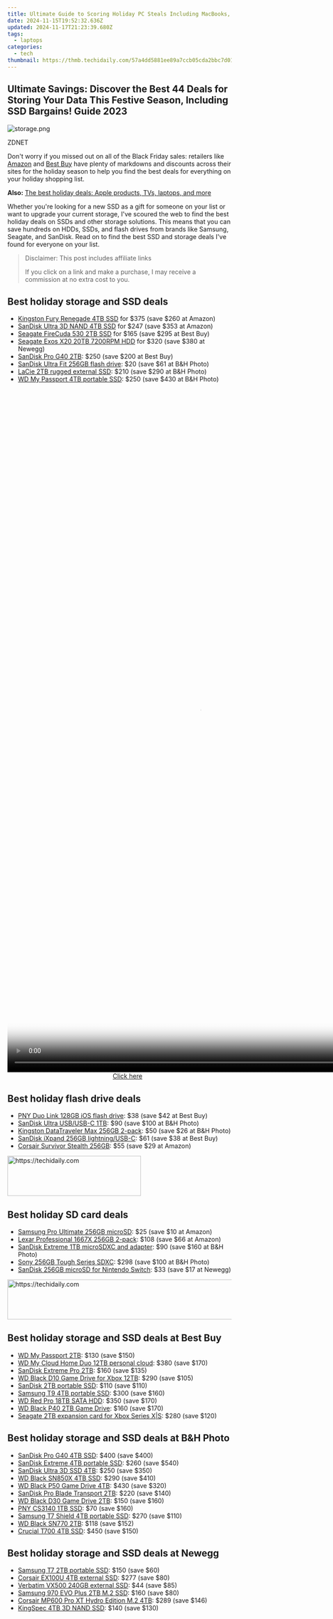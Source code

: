 ```yaml
---
title: Ultimate Guide to Scoring Holiday PC Steals Including MacBooks, Dell & HP - Shop Smart This Festive Season!
date: 2024-11-15T19:52:32.636Z
updated: 2024-11-17T21:23:39.680Z
tags:
  - laptops
categories:
  - tech
thumbnail: https://thmb.techidaily.com/57a4dd5881ee89a7ccb05cda2bbc7d01f9c197463ce070f6b273e0abf69dbbe5.jpg
---
```


## Ultimate Savings: Discover the Best 44 Deals for Storing Your Data This Festive Season, Including SSD Bargains!  Guide 2023

![storage.png](https://www.zdnet.com/a/img/resize/dcec9a564d80074aefe5d094991acde820b57be2/2023/10/23/aab7e2ef-1bf4-40cd-b443-2d993ddeb038/storage.png?auto=webp&width=1280)

ZDNET

Don't worry if you missed out on all of the Black Friday sales: retailers like [Amazon](https://buy.geni.us/Proxy.ashx?TSID=368250&GR%5FURL=https%3A%2F%2Fwww.amazon.com%2F%3Ftag%3Dzd-buy-button-20%26ascsubtag%3D%5F%5FCOM%5FCLICK%5FID%5F%5F%7C8b374681-1263-4883-912d-10353e26bc7d%7Cdtp&dtb=1) and [Best Buy](https://shop-links.co/link/?url=http%3A%2F%2Fbestbuy.com&publisher_slug=itechdaily19598&exclusive=1) have plenty of markdowns and discounts across their sites for the holiday season to help you find the best deals for everything on your holiday shopping list. 

**Also:** [The best holiday deals: Apple products, TVs, laptops, and more](https://www.zdnet.com/article/best-holiday-deals-2023/)

Whether you're looking for a new SSD as a gift for someone on your list or want to upgrade your current storage, I've scoured the web to find the best holiday deals on SSDs and other storage solutions. This means that you can save hundreds on HDDs, SSDs, and flash drives from brands like Samsung, Seagate, and SanDisk. Read on to find the best SSD and storage deals I've found for everyone on your list.

>  Disclaimer: This post includes affiliate links
>
>  If you click on a link and make a purchase, I may receive a commission at no extra cost to you.
>

## Best holiday storage and SSD deals

* [Kingston Fury Renegade 4TB SSD](https://buy.geni.us/Proxy.ashx?TSID=368250&GR%5FURL=https%3A%2F%2Fwww.amazon.com%2FKingston-Renegade-Internal-SFYRDK-4000G%2Fdp%2FB0BJL8DWW3%3Ftag%3Dzd-buy-button-20%26ascsubtag%3D%5F%5FCOM%5FCLICK%5FID%5F%5F%7C8b374681-1263-4883-912d-10353e26bc7d%7Cdtp&dtb=1) for $375 (save $260 at Amazon)
* [SanDisk Ultra 3D NAND 4TB SSD](https://buy.geni.us/Proxy.ashx?TSID=368250&GR%5FURL=https%3A%2F%2Fwww.amazon.com%2FSanDisk-Ultra-NAND-Internal-SDSSDH3-4T00-G25%2Fdp%2FB07W1SYTTT%3Ftag%3Dzd-buy-button-20%26ascsubtag%3D%5F%5FCOM%5FCLICK%5FID%5F%5F%7C8b374681-1263-4883-912d-10353e26bc7d%7Cdtp&dtb=1) for $247 (save $353 at Amazon)
* [Seagate FireCuda 530 2TB SSD](https://shop-links.co/link/?url=https%3A%2F%2Fwww.bestbuy.com%2Fsite%2Fseagate-firecuda-530-2tb-internal-ssd-pcie-gen-4-x4-nvme-with-heatsink-for-ps5%2F6474699.p%3FskuId%3D6474699&publisher_slug=itechdaily19598&exclusive=1) for $165 (save $295 at Best Buy)
* [Seagate Exos X20 20TB 7200RPM HDD](https://shop-links.co/link/?exclusive=1&publisher_slug=itechdaily19598&url=https%3A%2F%2Fclick.linksynergy.com%2Fdeeplink%3Fid%3DIokOf8qagZo%26mid%3D44583%26u1%3Dzd-%255F%255FCOM%255FCLICK%255FID%255F%255F-dtp%26murl%3Dhttps%253A%252F%252Fwww.newegg.com%252Fseagate-exos-x20-st20000nm007d-20tb%252Fp%252FN82E16822185011%253FItem%253DN82E16822185011) for $320 (save $380 at Newegg)
* [SanDisk Pro G40 2TB](https://shop-links.co/link/?url=https%3A%2F%2Fwww.bestbuy.com%2Fsite%2Fsandisk-professional-pro-g40-ssd-2tb-external-thunderbolt-3-and-usb-c-nvme-portable-ssd-black%2F6530654.p%3FskuId%3D6530654&publisher_slug=itechdaily19598&exclusive=1): $250 (save $200 at Best Buy)
* [SanDisk Ultra Fit 256GB flash drive](https://affportal.bhphoto.com/dl/redventures/?s=zd-%5F%5FCOM%5FCLICK%5FID%5F%5F-dtp&u=https%3A%2F%2Fwww.bhphotovideo.com%2Fc%2Fproduct%2F1384375-REG%2Fsandisk%5Fsdcz430%5F256g%5Fa46%5Fultra%5Ffit%5Fusb%5F3%5F1.html): $20 (save $61 at B&H Photo)
* [LaCie 2TB rugged external SSD](https://affportal.bhphoto.com/dl/redventures/?s=zd-%5F%5FCOM%5FCLICK%5FID%5F%5F-dtp&u=https%3A%2F%2Fwww.bhphotovideo.com%2Fc%2Fproduct%2F1503994-REG%2Flacie%5Fsthr2000800%5F2tb%5Frugged%5Fssd%5Fusb%5Fc.html): $210 (save $290 at B&H Photo)
* [WD My Passport 4TB portable SSD](https://affportal.bhphoto.com/dl/redventures/?s=zd-%5F%5FCOM%5FCLICK%5FID%5F%5F-dtp&u=https%3A%2F%2Fwww.bhphotovideo.com%2Fc%2Fproduct%2F1624288-REG%2Fwd%5Fwdbagf0040bgy%5Fwesn%5F4tb%5Fmy%5Fpassport%5Fssd.html): $250 (save $430 at B&H Photo)

<!-- affiliate ads begin -->
<span id="1424528">
					<video width="864" height="1536" style="cursor:pointer"
           poster="//a.impactradius-go.com/display-clicktoplayimage/1424528.png"
           onclick="if(!this.playClicked){this.play();this.setAttribute('controls',true);this.playClicked=true;}">
	   <source src="//a.impactradius-go.com/display-ad/16446-1424528">
	   <img src="//a.impactradius-go.com/display-clicktoplayimage/1424528.png" style="border: none; height: 100%; width: 100%; object-fit: contain">
	</video>
	<div style="width:540px;text-align:center"><a href="javascript:window.open(decodeURIComponent('https%3A%2F%2Flaganoo.pxf.io%2Fc%2F5597632%2F1424528%2F16446'), '_blank');void(0);">Click here</a></div>
</span>
<img height="0" width="0" src="https://imp.pxf.io/i/5597632/1424528/16446" style="position:absolute;visibility:hidden;" border="0" />
<!-- affiliate ads end -->

## Best holiday flash drive deals

* [PNY Duo Link 128GB iOS flash drive](https://shop-links.co/link/?url=https%3A%2F%2Fwww.bestbuy.com%2Fsite%2Fpny-duo-link-128gb-usb-3-0-otg-flash-drive-for-ios-devices-and-computers-gray%2F6033400.p%3FskuId%3D6033400&publisher_slug=itechdaily19598&exclusive=1): $38 (save $42 at Best Buy)
* [SanDisk Ultra USB/USB-C 1TB](https://affportal.bhphoto.com/dl/redventures/?s=zd-%5F%5FCOM%5FCLICK%5FID%5F%5F-dtp&u=https%3A%2F%2Fwww.bhphotovideo.com%2Fc%2Fproduct%2F1547787-REG%2Fsandisk%5Fsdddc4%5F1t00%5Fa46%5Fultra%5Fdual%5Fdrive%5Fluxe.html): $90 (save $100 at B&H Photo)
* [Kingston DataTraveler Max 256GB 2-pack](https://affportal.bhphoto.com/dl/redventures/?s=zd-%5F%5FCOM%5FCLICK%5FID%5F%5F-dtp&u=https%3A%2F%2Fwww.bhphotovideo.com%2Fc%2Fproduct%2F1720837-REG%2Fkingston%5F256gb%5Fdatatraveler%5Fmax%5Fusb.html): $50 (save $26 at B&H Photo)
* [SanDisk iXpand 256GB lightning/USB-C](https://shop-links.co/link/?url=https%3A%2F%2Fwww.bestbuy.com%2Fsite%2Fsandisk-256gb-ixpand-phone-drive-luxe-for-iphone-lightning-and-type-c-devices-black%2F6459403.p%3FskuId%3D6459403&publisher_slug=itechdaily19598&exclusive=1): $61 (save $38 at Best Buy)
* [Corsair Survivor Stealth 256GB](https://buy.geni.us/Proxy.ashx?TSID=368250&GR%5FURL=https%3A%2F%2Fwww.amazon.com%2FCorsair-Flash-Survivor-Stealth-256GB%2Fdp%2FB00YHL1RJG%3Ftag%3Dzd-buy-button-20%26ascsubtag%3D%5F%5FCOM%5FCLICK%5FID%5F%5F%7C8b374681-1263-4883-912d-10353e26bc7d%7Cdtp&dtb=1): $55 (save $29 at Amazon)

<!-- affiliate ads begin -->
<a href="https://aligracehair.sjv.io/c/5597632/1880927/19272" target="_top" id="1880927">
  <img src="//a.impactradius-go.com/display-ad/19272-1880927" border="0" alt="https://techidaily.com" width="300" height="90"/>
</a>
<img height="0" width="0" src="https://aligracehair.sjv.io/i/5597632/1880927/19272" style="position:absolute;visibility:hidden;" border="0" />
<!-- affiliate ads end -->

## Best holiday SD card deals

* [Samsung Pro Ultimate 256GB microSD](https://buy.geni.us/Proxy.ashx?TSID=368250&GR%5FURL=https%3A%2F%2Fwww.amazon.com%2FSAMSUNG-Ultimate-microSDXC-MB-MY256SA-AM%2Fdp%2FB0CF82B8NN%3Ftag%3Dzd-buy-button-20%26ascsubtag%3D%5F%5FCOM%5FCLICK%5FID%5F%5F%7C8b374681-1263-4883-912d-10353e26bc7d%7Cdtp&dtb=1): $25 (save $10 at Amazon)
* [Lexar Professional 1667X 256GB 2-pack](https://buy.geni.us/Proxy.ashx?TSID=368250&GR%5FURL=https%3A%2F%2Fwww.amazon.com%2FLexar-Professional-Photographer-Videographer-LSD1667256G-B2NNU%2Fdp%2FB09NP78Q1Z%3Ftag%3Dzd-buy-button-20%26ascsubtag%3D%5F%5FCOM%5FCLICK%5FID%5F%5F%7C8b374681-1263-4883-912d-10353e26bc7d%7Cdtp&dtb=1): $108 (save $66 at Amazon)
* [SanDisk Extreme 1TB microSDXC and adapter](https://affportal.bhphoto.com/dl/redventures/?s=zd-%5F%5FCOM%5FCLICK%5FID%5F%5F-dtp&u=https%3A%2F%2Fwww.bhphotovideo.com%2Fc%2Fproduct%2F1692704-REG%2Fsandisk%5Fsdsqxav%5F1t00%5Fan6ma%5F1tb%5Fextreme%5Fuhs%5Fi%5Fmicrosd.html): $90 (save $160 at B&H Photo)
* [Sony 256GB Tough Series SDXC](https://affportal.bhphoto.com/dl/redventures/?s=zd-%5F%5FCOM%5FCLICK%5FID%5F%5F-dtp&u=https%3A%2F%2Fwww.bhphotovideo.com%2Fc%2Fproduct%2F1736000-REG%2Fsony%5Fsfg256t%5Ft1%5F256gb%5Fsf%5Fg%5Ftough%5Fseries.html): $298 (save $100 at B&H Photo)
* [SanDisk 256GB microSD for Nintendo Switch](https://shop-links.co/link/?exclusive=1&publisher_slug=itechdaily19598&url=https%3A%2F%2Fclick.linksynergy.com%2Fdeeplink%3Fid%3DIokOf8qagZo%26mid%3D44583%26u1%3Dzd-%255F%255FCOM%255FCLICK%255FID%255F%255F-dtp%26murl%3Dhttps%253A%252F%252Fwww.newegg.com%252Fsandisk-256gb-microsdxc%252Fp%252FN82E16820173622): $33 (save $17 at Newegg)

<!-- affiliate ads begin -->
<a href="https://aligracehair.sjv.io/c/5597632/1975807/19272" target="_top" id="1975807">
  <img src="//a.impactradius-go.com/display-ad/19272-1975807" border="0" alt="https://techidaily.com" width="728" height="90"/>
</a>
<img height="0" width="0" src="https://aligracehair.sjv.io/i/5597632/1975807/19272" style="position:absolute;visibility:hidden;" border="0" />
<!-- affiliate ads end -->

## Best holiday storage and SSD deals at Best Buy

* [WD My Passport 2TB](https://shop-links.co/link/?url=https%3A%2F%2Fwww.bestbuy.com%2Fsite%2Fwd-my-passport-2tb-external-usb-type-c-portable-ssd-space-gray%2F6427611.p%3FskuId%3D6427611&publisher_slug=itechdaily19598&exclusive=1): $130 (save $150)
* [WD My Cloud Home Duo 12TB personal cloud](https://shop-links.co/link/?url=https%3A%2F%2Fwww.bestbuy.com%2Fsite%2Fwd-my-cloud-home-duo-2-bay-12tb-personal-cloud-white%2F5990205.p%3FskuId%3D5990205&publisher_slug=itechdaily19598&exclusive=1): $380 (save $170)
* [SanDisk Extreme Pro 2TB](https://shop-links.co/link/?url=https%3A%2F%2Fwww.bestbuy.com%2Fsite%2Fsandisk-extreme-pro-portable-2tb-external-usb-c-nvme-ssd-black%2F6427554.p%3FskuId%3D6427554&publisher_slug=itechdaily19598&exclusive=1): $160 (save $135)
* [WD Black D10 Game Drive for Xbox 12TB](https://shop-links.co/link/?url=https%3A%2F%2Fwww.bestbuy.com%2Fsite%2Fwd-black-d10-game-drive-for-xbox-12tb-external-usb-3-2-gen-1-portable-hard-drive-black%2F6364270.p%3FskuId%3D6364270&publisher_slug=itechdaily19598&exclusive=1): $290 (save $105)
* [SanDisk 2TB portable SSD](https://shop-links.co/link/?url=https%3A%2F%2Fwww.bestbuy.com%2Fsite%2Fsandisk-2tb-external-usb-3-2-gen-2-type-c-portable-ssd-black%2F6540753.p%3FskuId%3D6540753&publisher_slug=itechdaily19598&exclusive=1): $110 (save $110)
* [Samsung T9 4TB portable SSD](https://shop-links.co/link/?url=https%3A%2F%2Fwww.bestbuy.com%2Fsite%2Fsamsung-t9-portable-ssd-4tb-up-to-2000mb-s-usb-3-2-gen2-black%2F6559268.p%3FskuId%3D6559268&publisher_slug=itechdaily19598&exclusive=1): $300 (save $160)
* [WD Red Pro 18TB SATA HDD](https://shop-links.co/link/?url=https%3A%2F%2Fwww.bestbuy.com%2Fsite%2Fwd-red-pro-18tb-internal-sata-nas-hard-drive-for-desktops%2F6523108.p%3FskuId%3D6523108&publisher_slug=itechdaily19598&exclusive=1): $350 (save $170)
* [WD Black P40 2TB Game Drive](https://shop-links.co/link/?url=https%3A%2F%2Fwww.bestbuy.com%2Fsite%2Fwd-black-p40-game-drive-for-pc-ps4-ps5-and-xbox-2tb-external-usb-3-2-gen-2x2-portable-ssd-black%2F6512127.p%3FskuId%3D6512127&publisher_slug=itechdaily19598&exclusive=1): $160 (save $170)
* [Seagate 2TB expansion card for Xbox Series X|S](https://shop-links.co/link/?url=https%3A%2F%2Fwww.bestbuy.com%2Fsite%2Fseagate-2tb-storage-expansion-card-for-xbox-series-xs-internal-nvme-ssd-black%2F6477864.p%3FskuId%3D6477864&publisher_slug=itechdaily19598&exclusive=1): $280 (save $120)

## Best holiday storage and SSD deals at B&H Photo

* [SanDisk Pro G40 4TB SSD](https://affportal.bhphoto.com/dl/redventures/?s=zd-%5F%5FCOM%5FCLICK%5FID%5F%5F-dtp&u=https%3A%2F%2Fwww.bhphotovideo.com%2Fc%2Fproduct%2F1760344-REG%2Fsandisk%5Fprofessional%5Fsdps31h%5F004t%5Fgbcnd%5F2tb%5Fpro%5Fg40%5Fusb%5Fc%5Fthunderbolt.html): $400 (save $400)
* [SanDisk Extreme 4TB portable SSD](https://affportal.bhphoto.com/dl/redventures/?s=zd-%5F%5FCOM%5FCLICK%5FID%5F%5F-dtp&u=https%3A%2F%2Fwww.bhphotovideo.com%2Fc%2Fproduct%2F1595433-REG%2Fsandisk%5Fsdssde61%5F4t00%5Fg25%5F4tb%5Fextreme%5Fportable%5Fssd.html): $260 (save $540)
* [SanDisk Ultra 3D SSD 4TB](https://affportal.bhphoto.com/dl/redventures/?s=zd-%5F%5FCOM%5FCLICK%5FID%5F%5F-dtp&u=https%3A%2F%2Fwww.bhphotovideo.com%2Fc%2Fproduct%2F1487005-REG%2Fsandisk%5Fsdssdh3%5F4t00%5Fg25%5Fultra%5F3d%5F4tb%5Fssd.html): $250 (save $350)
* [WD Black SN850X 4TB SSD](https://affportal.bhphoto.com/dl/redventures/?s=zd-%5F%5FCOM%5FCLICK%5FID%5F%5F-dtp&u=https%3A%2F%2Fwww.bhphotovideo.com%2Fc%2Fproduct%2F1721471-REG%2Fwd%5Fwdbb9g0040bnc%5Fwrsn%5F4tb%5Fwd%5Fblack%5Fsn850x%5Fgaming.html): $290 (save $410)
* [WD Black P50 Game Drive 4TB](https://affportal.bhphoto.com/dl/redventures/?s=zd-%5F%5FCOM%5FCLICK%5FID%5F%5F-dtp&u=https%3A%2F%2Fwww.bhphotovideo.com%2Fc%2Fproduct%2F1624287-REG%2Fwd%5Fwdba3s0040bbk%5Fwesn%5F4tb%5Fwd%5Fblack%5Fp50%5Fgame.html): $430 (save $320)
* [SanDisk Pro Blade Transport 2TB](https://affportal.bhphoto.com/dl/redventures/?s=zd-%5F%5FCOM%5FCLICK%5FID%5F%5F-dtp&u=https%3A%2F%2Fwww.bhphotovideo.com%2Fc%2Fproduct%2F1704145-REG%2Fsandisk%5Fprofessional%5Fsdpm2nb%5F002t%5Fgband%5F2tb%5Fpro%5Fblade%5Ftransport.html): $220 (save $140)
* [WD Black D30 Game Drive 2TB](https://affportal.bhphoto.com/dl/redventures/?s=zd-%5F%5FCOM%5FCLICK%5FID%5F%5F-dtp&u=https%3A%2F%2Fwww.bhphotovideo.com%2Fc%2Fproduct%2F1640854-REG%2Fwd%5Fwdbatl0020bbk%5Fwesn%5F2tb%5Fwd%5Fblack%5Fd30%5Fgame.html): $150 (save $160)
* [PNY CS3140 1TB SSD](https://affportal.bhphoto.com/dl/redventures/?s=zd-%5F%5FCOM%5FCLICK%5FID%5F%5F-dtp&u=https%3A%2F%2Fwww.bhphotovideo.com%2Fc%2Fproduct%2F1634775-REG%2Fpny%5Ftechnologies%5Fm280cs3140hs%5F1tb%5Frb%5F1tb%5Fcs3140%5Fm%5F2%5Fnvme.html): $70 (save $160)
* [Samsung T7 Shield 4TB portable SSD](https://affportal.bhphoto.com/dl/redventures/?s=zd-%5F%5FCOM%5FCLICK%5FID%5F%5F-dtp&u=https%3A%2F%2Fwww.bhphotovideo.com%2Fc%2Fproduct%2F1742972-REG%2Fsamsung%5Fmu%5Fpe4t0s%5Fam%5F4tb%5Ft7%5Fshield%5Fportable.html): $270 (save $110)
* [WD Black SN770 2TB](https://affportal.bhphoto.com/dl/redventures/?s=zd-%5F%5FCOM%5FCLICK%5FID%5F%5F-dtp&u=https%3A%2F%2Fwww.bhphotovideo.com%2Fc%2Fproduct%2F1702060-REG%2Fwd%5Fwdbbdl0020bnc%5Fwrsn%5F2tb%5Fwd%5Fblack%5Fsn770%5Fnvme.html): $118 (save $152)
* [Crucial T700 4TB SSD](https://affportal.bhphoto.com/dl/redventures/?s=zd-%5F%5FCOM%5FCLICK%5FID%5F%5F-dtp&u=https%3A%2F%2Fwww.bhphotovideo.com%2Fc%2Fproduct%2F1766243-REG%2Fcrucial%5Fct4000t700ssd3%5Ft700%5Fgen5%5Fnvme%5Fm%5F2.html): $450 (save $150)

## Best holiday storage and SSD deals at Newegg

* [Samsung T7 2TB portable SSD](https://shop-links.co/link/?exclusive=1&publisher_slug=itechdaily19598&url=https%3A%2F%2Fclick.linksynergy.com%2Fdeeplink%3Fid%3DIokOf8qagZo%26mid%3D44583%26u1%3Dzd-%255F%255FCOM%255FCLICK%255FID%255F%255F-dtp%26murl%3Dhttps%253A%252F%252Fwww.newegg.com%252Fsamsung-t7-2tb%252Fp%252FN82E16820147762): $150 (save $60)
* [Corsair EX100U 4TB external SSD](https://shop-links.co/link/?exclusive=1&publisher_slug=itechdaily19598&url=https%3A%2F%2Fclick.linksynergy.com%2Fdeeplink%3Fid%3DIokOf8qagZo%26mid%3D44583%26u1%3Dzd-%255F%255FCOM%255FCLICK%255FID%255F%255F-dtp%26murl%3Dhttps%253A%252F%252Fwww.newegg.com%252Fcorsair-ex100u-4tb%252Fp%252FN82E16820236930): $277 (save $80)
* [Verbatim VX500 240GB external SSD](https://shop-links.co/link/?exclusive=1&publisher_slug=itechdaily19598&url=https%3A%2F%2Fclick.linksynergy.com%2Fdeeplink%3Fid%3DIokOf8qagZo%26mid%3D44583%26u1%3Dzd-%255F%255FCOM%255FCLICK%255FID%255F%255F-dtp%26murl%3Dhttps%253A%252F%252Fwww.newegg.com%252Fverbatim-vx500-240gb%252Fp%252F1Z4-000K-00038): $44 (save $85)
* [Samsung 970 EVO Plus 2TB M.2 SSD](https://shop-links.co/link/?exclusive=1&publisher_slug=itechdaily19598&url=https%3A%2F%2Fclick.linksynergy.com%2Fdeeplink%3Fid%3DIokOf8qagZo%26mid%3D44583%26u1%3Dzd-%255F%255FCOM%255FCLICK%255FID%255F%255F-dtp%26murl%3Dhttps%253A%252F%252Fwww.newegg.com%252Fsamsung-970-evo-plus-2tb%252Fp%252FN82E16820147744): $160 (save $80)
* [Corsair MP600 Pro XT Hydro Edition M.2 4TB](https://shop-links.co/link/?exclusive=1&publisher_slug=itechdaily19598&url=https%3A%2F%2Fclick.linksynergy.com%2Fdeeplink%3Fid%3DIokOf8qagZo%26mid%3D44583%26u1%3Dzd-%255F%255FCOM%255FCLICK%255FID%255F%255F-dtp%26murl%3Dhttps%253A%252F%252Fwww.newegg.com%252Fcorsair-4tb-mp600-pro-xt-hydro-x-edition%252Fp%252FN82E16820236814): $289 (save $146)
* [KingSpec 4TB 3D NAND SSD](https://shop-links.co/link/?exclusive=1&publisher_slug=itechdaily19598&url=https%3A%2F%2Fclick.linksynergy.com%2Fdeeplink%3Fid%3DIokOf8qagZo%26mid%3D44583%26u1%3Dzd-%255F%255FCOM%255FCLICK%255FID%255F%255F-dtp%26murl%3Dhttps%253A%252F%252Fwww.newegg.com%252Fkingspec-4tb-2-5-sata%252Fp%252F0D9-000D-00159): $140 (save $130)

<!-- affiliate ads begin -->
<span id="1531879">
					<video width="864" height="1536" style="cursor:pointer"
           poster="//a.impactradius-go.com/display-clicktoplayimage/1531879.png"
           onclick="if(!this.playClicked){this.play();this.setAttribute('controls',true);this.playClicked=true;}">
	   <source src="//a.impactradius-go.com/display-ad/16446-1531879">
	   <img src="//a.impactradius-go.com/display-clicktoplayimage/1531879.png" style="border: none; height: 100%; width: 100%; object-fit: contain">
	</video>
	<div style="width:540px;text-align:center"><a href="javascript:window.open(decodeURIComponent('https%3A%2F%2Flaganoo.pxf.io%2Fc%2F5597632%2F1531879%2F16446'), '_blank');void(0);">Click here</a></div>
</span>
<img height="0" width="0" src="https://imp.pxf.io/i/5597632/1531879/16446" style="position:absolute;visibility:hidden;" border="0" />
<!-- affiliate ads end -->

## How did we choose these holiday deals?

ZDNET only writes about deals we want to buy -- devices and products we desire, need, or would recommend. Our experts looked for deals that were at least 20% off (or are hardly ever on sale), using established price comparison tools and trackers to determine whether the deal is actually on sale and how frequently it drops. 

We also looked over customer reviews to find out what matters to real people who already own and use the deals we're recommending. Our recommendations may also be based on our own testing -- in addition to extensive research and comparison shopping. The goal is to deliver the most accurate advice to help you shop smarter. 

## What is the best SSD?

My pick for the [best SSD](https://www.zdnet.com/article/best-ssd/) is the WD My Passport for its affordability, even at higher capacities, 256-bit AES encryption, compatibility with both Windows and macOS devices, and variety of capacities. It also features a drop and shock resistant chassis to help prevent data loss and corruption due to accidents. You can even set up a password to access the drive itself or specific folders and files to help prevent unauthorized use of your SSD. 

## What are the best holiday deals right now?

ZDNET's experts have been searching for holiday deals across sites like Amazon, Best Buy, Walmart, and more. Here are the top deals by category we've found so far.

* [Best holiday deals overall](https://www.zdnet.com/article/best-black-friday-and-cyber-monday-deals-still-available/)
* [Best holiday deals under $25](https://www.zdnet.com/home-and-office/best-black-friday-and-cyber-monday-deals-under-25-still-available/)
* [Best holiday deals under $100](https://www.zdnet.com/home-and-office/best-black-friday-and-cyber-monday-deals-under-100-still-available/)
* [Best holiday phone deals](https://www.zdnet.com/article/best-black-friday-and-cyber-monday-phone-deals-still-available/)
* [Best holiday laptop deals](https://www.zdnet.com/article/best-cyber-monday-laptop-deals-nov-27-2023/)
* [Best holiday tablet deals](https://www.zdnet.com/article/best-black-friday-and-cyber-monday-tablet-deals-still-available/)
* [Best holiday TV deals](https://www.zdnet.com/home-and-office/home-entertainment/best-black-friday-and-cyber-monday-tv-deals-still-available/)
* [Best holiday smartwatch deals](https://www.zdnet.com/article/best-black-friday-and-cyber-monday-smartwatch-deals-still-available/)
* [Best holiday headphones deals](https://www.zdnet.com/article/best-black-friday-and-cyber-monday-headphones-deals-still-available/)
* [Best holiday monitor deals](https://www.zdnet.com/article/best-black-friday-and-cyber-monday-monitor-deals-still-available/)
* [Best holiday robot vacuum deals](https://www.zdnet.com/home-and-office/best-black-friday-and-cyber-monday-robot-vacuum-deals-still-available/)
* [Best holiday VPN deals](https://www.zdnet.com/article/best-black-friday-and-cyber-monday-vpn-deals-still-available/)
* [Best holiday gaming deals](https://www.zdnet.com/home-and-office/home-entertainment/best-cyber-monday-gaming-deals-nov-27-2023/)
* [Best holiday gaming desktop deals](https://www.zdnet.com/article/best-black-friday-and-cyber-monday-gaming-pc-deals-still-available/)
* [Best holiday Roku deals](https://www.zdnet.com/home-and-office/home-entertainment/best-black-friday-and-cyber-monday-roku-deals-still-available/)
* [Best holiday Amazon deals](https://www.zdnet.com/home-and-office/best-black-friday-and-cyber-monday-amazon-deals-still-available/)
* [Best holiday Apple deals](https://www.zdnet.com/article/best-black-friday-and-cyber-monday-apple-deals-still-available/)
* [Best holiday Walmart deals](https://www.zdnet.com/home-and-office/best-black-friday-and-cyber-monday-walmart-deals-still-available/)
* [Best holiday Samsung deals](https://www.zdnet.com/article/best-black-friday-and-cyber-monday-samsung-deals-still-available/)
* [Best holiday Best Buy deals](https://www.zdnet.com/home-and-office/best-buy-holiday-deals-2023/)
* [Best holiday Dell deals](https://www.zdnet.com/article/best-cyber-monday-dell-deals-nov-27-2023/)
* [Best holiday HP deals](https://www.zdnet.com/article/best-cyber-monday-hp-deals-nov-27-2023/)
* [Best holiday Verizon deals](https://www.zdnet.com/article/best-black-friday-and-cyber-monday-verizon-deals-still-available/)
* [Best holiday Sam's Club deals](https://www.zdnet.com/home-and-office/best-black-friday-and-cyber-monday-sams-club-deals-still-available/)
* [Best holiday Apple Watch deals](https://www.zdnet.com/article/best-black-friday-and-cyber-monday-apple-watch-deals-still-available/)
* [Best holiday AirPods deals](https://www.zdnet.com/article/black-friday-and-cyber-monday-airpods-deals-still-available/)
* [Best holiday iPad deals](https://www.zdnet.com/article/best-black-friday-and-cyber-monday-ipad-deals-still-available/)
* [Best holiday security camera deals](https://www.zdnet.com/home-and-office/smart-home/best-black-friday-and-cyber-monday-security-camera-deals-still-available/)
* [Best holiday storage and SSD deals](https://www.zdnet.com/article/best-cyber-monday-storage-and-ssd-deals-still-available/)
* [Best holiday Fitbit and fitness tracker deals](https://www.zdnet.com/article/best-black-friday-and-cyber-monday-fitbit-and-fitness-tracker-deals-still-available/)
* [Best holiday Kindle deals](https://www.zdnet.com/article/best-black-friday-and-cyber-monday-kindle-deals-still-available/)
* [Best holiday Chromebook deals](https://www.zdnet.com/article/best-black-friday-and-cyber-monday-chromebook-deals-still-available/)
* [Best holiday streaming deals](https://www.zdnet.com/home-and-office/home-entertainment/best-black-friday-and-cyber-monday-streaming-deals-still-available/)

#### Top holiday deals

[Best holiday deals](https://www.zdnet.com/article/best-holiday-deals-2023/ "Best holiday deals")

[Top holiday robot vacuum deals](https://www.zdnet.com/article/best-holiday-robot-vacuum-deals/ "Top holiday robot vacuum deals")

[Best holiday Apple deals](https://www.zdnet.com/article/best-holiday-apple-deals/ "Best holiday Apple deals")

[Top holiday TV deals](https://www.zdnet.com/article/best-holiday-tv-deals-2023/ "Top holiday TV deals")

* [Best holiday deals](https://www.zdnet.com/article/best-holiday-deals-2023/ "Best holiday deals")
* [Top holiday robot vacuum deals](https://www.zdnet.com/article/best-holiday-robot-vacuum-deals/ "Top holiday robot vacuum deals")
* [Best holiday Apple deals](https://www.zdnet.com/article/best-holiday-apple-deals/ "Best holiday Apple deals")
* [Top holiday TV deals](https://www.zdnet.com/article/best-holiday-tv-deals-2023/ "Top holiday TV deals")

<ins class="adsbygoogle"
     style="display:block"
     data-ad-format="autorelaxed"
     data-ad-client="ca-pub-7571918770474297"
     data-ad-slot="1223367746"></ins>

<ins class="adsbygoogle"
     style="display:block"
     data-ad-client="ca-pub-7571918770474297"
     data-ad-slot="8358498916"
     data-ad-format="auto"
     data-full-width-responsive="true"></ins>

<span class="atpl-alsoreadstyle">Also read:</span>
<div><ul>
<li><a href="https://youtube-webster.techidaily.com/harting-earnings-from-youtube-adsense-what-you-can-expect-per-1000-views-for-2024/"><u>[New] Charting Earnings From YouTube AdSense What You Can Expect per 1,000 Views for 2024</u></a></li>
<li><a href="https://some-approaches.techidaily.com/new-the-essential-guide-to-blurring-images-with-your-iphone/"><u>[New] The Essential Guide to Blurring Images with Your iPhone</u></a></li>
<li><a href="https://fox-links.techidaily.com/updated-in-2024-identifying-optimal-frame-rate-in-slow-motion-film-production/"><u>[Updated] In 2024, Identifying Optimal Frame Rate in Slow Motion Film Production</u></a></li>
<li><a href="https://vimeo-videos.techidaily.com/2024-approved-distribute-your-videos-a-vimeo-guide/"><u>2024 Approved Distribute Your Videos A Vimeo Guide</u></a></li>
<li><a href="https://win-community.techidaily.com/5a6m5lqg54q25owl44gn44gu5lplusu5b6p54k55rai5asxic0g5yplusw44kk5rai44gx5lin5yplusvpw/"><u>完了状態での修復点消失 - 取り消し不可?</u></a></li>
<li><a href="https://hardware-reviews.techidaily.com/certified-msi-z890-and-b86-motherboard-lineup-supporting-the-new-intel-arrow-lake-s-processor-exclusive-preview-before-computex-2024/"><u>Certified MSI Z890 & B86) Motherboard Lineup Supporting the New Intel Arrow Lake-S Processor - Exclusive Preview Before Computex 2024</u></a></li>
<li><a href="https://hardware-reviews.techidaily.com/comprehensive-tech-knowledge-at-your-fingertips-toms-hardware-corner/"><u>Comprehensive Tech Knowledge at Your Fingertips - Tom's Hardware Corner</u></a></li>
<li><a href="https://hardware-reviews.techidaily.com/cutting-costs-sapphires-latest-pcie-gen-4-mini-itx-am5-board-arrives-in-the-chinese-market/"><u>Cutting Costs: Sapphire's Latest PCIe Gen 4 Mini ITX AM5 Board Arrives in the Chinese Market</u></a></li>
<li><a href="https://hardware-reviews.techidaily.com/cutting-edge-computers-and-accessories-curated-by-toms-hardware/"><u>Cutting-Edge Computers and Accessories Curated by Tom's Hardware</u></a></li>
<li><a href="https://hardware-reviews.techidaily.com/easy-diy-motherboard-selection-for-hassle-free-pc-construction/"><u>Easy DIY Motherboard Selection for Hassle-Free PC Construction</u></a></li>
<li><a href="https://hardware-reviews.techidaily.com/expert-analysis-of-hardware-by-tom-your-guide-to-tech-choices/"><u>Expert Analysis of Hardware by Tom - Your Guide to Tech Choices</u></a></li>
<li><a href="https://instagram-video-files.techidaily.com/frame-it-right-vertical-video-mastery-with-final-cut-pro-x-for-2024/"><u>Frame It Right Vertical Video Mastery with Final Cut Pro X for 2024</u></a></li>
<li><a href="https://win-blog.techidaily.com/how-to-stop-age-of-wonders-planetfall-from-continuously-crashing-on-your-computer/"><u>How to Stop Age of Wonders: Planetfall From Continuously Crashing on Your Computer</u></a></li>
<li><a href="https://youtube-help.techidaily.com/in-2024-propel-content-to-prominence-leverage-tubebuddys-power/"><u>In 2024, Propel Content to Prominence Leverage TubeBuddy's Power</u></a></li>
<li><a href="https://video-capture.techidaily.com/stress-free-guide-simple-tactics-for-adding-soundtracks-on-facebook/"><u>Stress-Free Guide: Simple Tactics for Adding Soundtracks on Facebook</u></a></li>
</ul></div>

